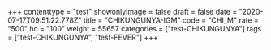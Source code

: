 +++
contenttype = "test"
showonlyimage = false
draft = false
date = "2020-07-17T09:51:22.778Z"
title = "CHIKUNGUNYA-IGM"
code = "CHI_M"
rate = "500"
hc = "100"
weight = 55657
categories = ["test-CHIKUNGUNYA"]
tags = ["test-CHIKUNGUNYA", "test-FEVER"]
+++

